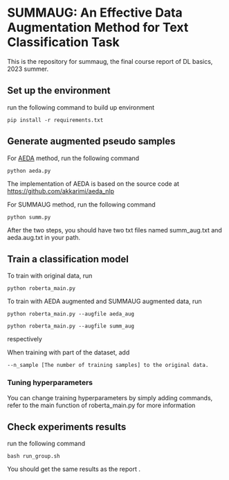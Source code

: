 # SUMMAUG: An Effective Data Augmentation Method for Text Classification Task

This is the repository for summaug, the final course report of DL basics, 2023 summer. 

## Set up the environment

run the following command to build up environment

```
pip install -r requirements.txt
```

## Generate augmented pseudo samples

For [AEDA](https://aclanthology.org/2021.findings-emnlp.234/) method, run the following command 
```
python aeda.py
```
The implementation of AEDA is based on the source code at https://github.com/akkarimi/aeda_nlp

For SUMMAUG method, run the following command
```
python summ.py
```

After the two steps, you should have two txt files named summ_aug.txt and aeda.aug.txt in your path. 

## Train a classification model

To train with original data, run
```
python roberta_main.py
```

To train with AEDA augmented and SUMMAUG augmented data, run
```
python roberta_main.py --augfile aeda_aug
```
```
python roberta_main.py --augfile summ_aug
```
respectively

When training with part of the dataset, add 
```
--n_sample [The number of training samples] to the original data. 
```

### Tuning hyperparameters

You can change training hyperparameters by simply adding commands, refer to the main function of roberta_main.py for more information

## Check experiments results

run the following command

```
bash run_group.sh
```

You should get the same results as the report . 

